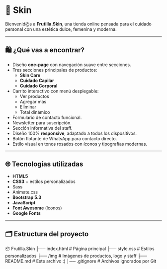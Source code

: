 # 🍓 Skin

Bienvenid@s a **Frutilla.Skin**, una tienda online pensada para el cuidado personal con una estética dulce, femenina y moderna.  

---

## 🛍️ ¿Qué vas a encontrar?

- Diseño **one-page** con navegación suave entre secciones.
- Tres secciones principales de productos:
  - **Skin Care**
  - **Cuidado Capilar**
  - **Cuidado Corporal**
- Carrito interactivo con menú desplegable:
  - Ver productos
  - Agregar más
  - Eliminar
  - Total dinámico
- Formulario de contacto funcional.
- Newsletter para suscripción.
- Sección informativa del staff.
- Diseño 100% **responsive**, adaptado a todos los dispositivos.
- Botón flotante de WhatsApp para contacto directo.
- Estilo visual en tonos rosados con íconos y tipografías modernas.

---

## 🌐 Tecnologías utilizadas

- **HTML5**
- **CSS3** + estilos personalizados
- Sass
- Animate.css
- **Bootstrap 5.3**
- **JavaScript**
- **Font Awesome** (íconos)
- **Google Fonts**

---

## 🗂️ Estructura del proyecto

📦 Frutilla.Skin 
├── index.html # Página principal 
├── style.css # Estilos personalizados 
├── /img # Imágenes de productos, logo y staff 
├── README.md # Este archivo :) 
│── .gitignore # Archivos ignorados por Git
